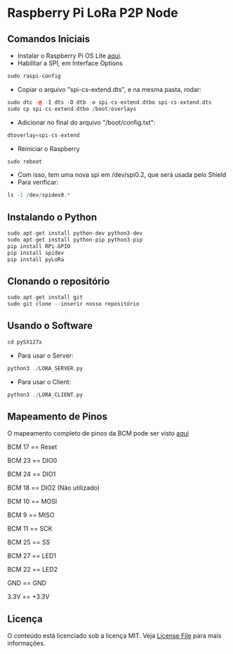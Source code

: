 # Raspberry Pi LoRa P2P Node

## Comandos Iniciais

- Instalar o Raspberry Pi OS Lite [aqui](https://www.raspberrypi.com/software/).
- Habilitar a SPI, em Interface Options
```c++
sudo raspi-config
```
- Copiar o arquivo "spi-cs-extend.dts", e na mesma pasta, rodar:
```c++
sudo dtc -@ -I dts -O dtb -o spi-cs-extend.dtbo spi-cs-extend.dts
sudo cp spi-cs-extend.dtbo /boot/overlays
```
- Adicionar no final do arquivo "/boot/config.txt":
```c++
dtoverlay=spi-cs-extend
```
- Reiniciar o Raspberry
```c++
sudo reboot
```
- Com isso, tem uma nova spi em /dev/spi0.2, que será usada pelo Shield
- Para verificar:
```c++
ls -1 /dev/spidev0.*
```

## Instalando o Python
```c++
sudo apt-get install python-dev python3-dev
sudo apt-get install python-pip python3-pip
pip install RPi.GPIO
pip install spidev
pip install pyLoRa
```

## Clonando o repositório
```c++
sudo apt-get install git
sudo git clone --inserir nosso repositório
```

## Usando o Software
```c++
cd pySX127x
```
- Para usar o Server:
```c++
python3 ./LORA_SERVER.py
```
- Para usar o Client:
```c++
python3 ./LORA_CLIENT.py
```

## Mapeamento de Pinos

O mapeamento completo de pinos da BCM pode ser visto [aqui](https://github.com/fox-iot/Send_CPU_Rpi_LoRaWAN_Shield_Fox/blob/main/doc/Raspberry%20Pi%20GPIO%20Pins.png)

BCM 17 == Reset

BCM 23 == DIO0

BCM 24 == DIO1

BCM 18 == DIO2 (Não utilizado)

BCM 10 == MOSI

BCM 9 == MISO

BCM 11 == SCK

BCM 25 == SS

BCM 27 == LED1

BCM 22 == LED2
  
GND  == GND
  
3.3V  == +3.3V  

## Licença

O conteúdo está licenciado sob a licença MIT. Veja [License File](LICENSE) para mais informações.
